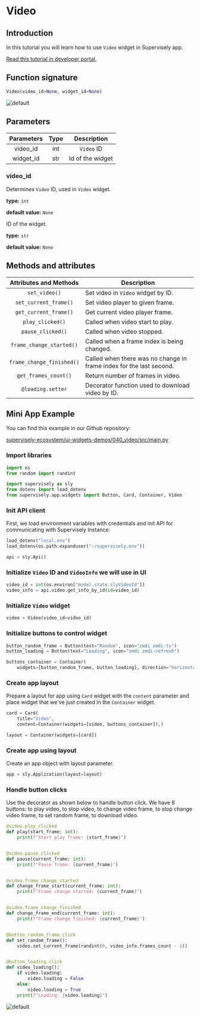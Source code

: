 # Video

## Introduction

In this tutorial you will learn how to use `Video` widget in Supervisely app.

[Read this tutorial in developer portal.](https://developer.supervise.ly/app-development/apps-with-gui/Video)

## Function signature

```python
Video(video_id=None, widget_id=None)
```

![default](https://user-images.githubusercontent.com/120389559/218671402-bd79b3a6-171c-439a-a012-ed58098e1c4e.gif)

## Parameters

| Parameters | Type |   Description    |
| :--------: | :--: | :--------------: |
|  video_id  | int  |    `Video` ID    |
| widget_id  | str  | Id of the widget |

### video_id

Determines `Video` ID, used in `Video` widget.

**type:** `int`

**default value:** `None`

ID of the widget.

**type:** `str`

**default value:** `None`

## Methods and attributes

|  Attributes and Methods   | Description                                                         |
| :-----------------------: | ------------------------------------------------------------------- |
|       `set_video()`       | Set video in `Video` widget by ID.                                  |
|   `set_current_frame()`   | Set video player to given frame.                                    |
|   `get_current_frame()`   | Get current video player frame.                                     |
|     `play_clicked()`      | Called when video start to play.                                    |
|     `pause_clicked()`     | Called when video stopped.                                          |
| `frame_change_started()`  | Called when a frame index is being changed.                         |
| `frame_change_finished()` | Called when there was no change in frame index for the last second. |
|   `get_frames_count()`    | Return number of frames in video.                                   |
|     `@loading.setter`     | Decorator function used to download video by ID.                    |

## Mini App Example

You can find this example in our Github repository:

[supervisely-ecosystem/ui-widgets-demos/040_video/src/main.py](https://github.com/supervisely-ecosystem/ui-widgets-demos/blob/master/040_video/src/main.py)

### Import libraries

```python
import os
from random import randint

import supervisely as sly
from dotenv import load_dotenv
from supervisely.app.widgets import Button, Card, Container, Video
```

### Init API client

First, we load environment variables with credentials and init API for communicating with Supervisely Instance:

```python
load_dotenv("local.env")
load_dotenv(os.path.expanduser("~/supervisely.env"))

api = sly.Api()
```

### Initialize `Video` ID and `VideoInfo` we will use in UI

```python
video_id = int(os.environ["modal.state.slyVideoId"])
video_info = api.video.get_info_by_id(id=video_id)
```

### Initialize `Video` widget

```python
video = Video(video_id=video_id)
```

### Initialize buttons to control widget

```python
button_random_frame = Button(text="Random", icon="zmdi zmdi-tv")
button_loading = Button(text="Loading", icon="zmdi zmdi-refresh")

buttons_container = Container(
    widgets=[button_random_frame, button_loading], direction="horizontal",)
```

### Create app layout

Prepare a layout for app using `Card` widget with the `content` parameter and place widget that we've just created in the `Container` widget.

```python
card = Card(
    title="Video",
    content=Container(widgets=[video, buttons_container]),)

layout = Container(widgets=[card])
```

### Create app using layout

Create an app object with layout parameter.

```python
app = sly.Application(layout=layout)
```

### Handle button clicks

Use the decorator as shown below to handle button click. We have 6 buttons: to play video, to stop video, to change video frame, to stop change video frame, to set random frame, to download video.

```python
@video.play_clicked
def play(start_frame: int):
    print(f"Start play frame: {start_frame}")


@video.pause_clicked
def pause(current_frame: int):
    print(f"Pause frame: {current_frame}")


@video.frame_change_started
def change_frame_start(current_frame: int):
    print(f"Frame change started: {current_frame}")


@video.frame_change_finished
def change_frame_end(current_frame: int):
    print(f"Frame change finished: {current_frame}")


@button_random_frame.click
def set_random_frame():
    video.set_current_frame(randint(0, video_info.frames_count - 1))


@button_loading.click
def video_loading():
    if video.loading:
        video.loading = False
    else:
        video.loading = True
    print(f"Loading: {video.loading}")
```

![default](https://user-images.githubusercontent.com/120389559/218671402-bd79b3a6-171c-439a-a012-ed58098e1c4e.gif)
